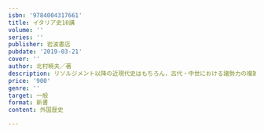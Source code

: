 ```yaml
---
isbn: '9784004317661'
title: イタリア史10講
volume: ''
series: ''
publisher: 岩波書店
pubdate: '2019-03-21'
cover: ''
author: 北村暁夫／著
description: リソルジメント以降の近現代史はもちろん，古代・中世における諸勢力の複雑な興亡や，豊かな地域性，そして文化・芸術を明快に叙述．
price: '900'
genre: ''
target: 一般
format: 新書
content: 外国歴史

---
```

